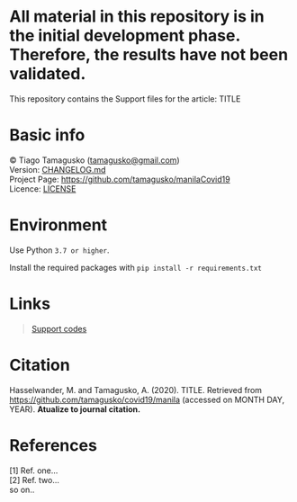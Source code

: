 # All material in this repository is in the initial development phase. Therefore, the results have not been validated.

This repository contains the Support files for the article: TITLE

# Basic info
© Tiago Tamagusko (tamagusko@gmail.com)  
Version: [CHANGELOG.md](/CHANGELOG.md)  
Project Page: <a href="https://github.com/tamagusko/manilaCovid19">https://github.com/tamagusko/manilaCovid19</a>  
Licence: [LICENSE](/LICENSE)

# Environment

Use Python `3.7 or higher`.

Install the required packages with `pip install -r requirements.txt`

# Links
    
> [Support codes](/manila.ipynb)  

# Citation
Hasselwander, M. and Tamagusko, A. (2020). TITLE. Retrieved from https://github.com/tamagusko/covid19/manila (accessed on MONTH DAY, YEAR). **Atualize to journal citation.**  

# References
[1] Ref. one...  
[2] Ref. two...  
so on..

